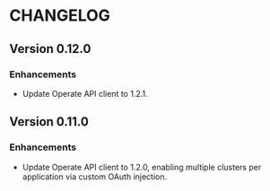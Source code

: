# CHANGELOG

## Version 0.12.0

### Enhancements

-   Update Operate API client to 1.2.1.

## Version 0.11.0

### Enhancements

-   Update Operate API client to 1.2.0, enabling multiple clusters per application via custom OAuth injection.